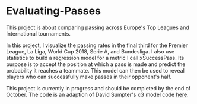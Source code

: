 # Evaluating-Passes

This project is about comparing passing across Europe's Top Leagues and International tournaments.

In this project, I visualize the passing rates in the final third for the Premier League, La Liga, World Cup 2018, Serie A, and Bundesliga. I also use statistics to build a regression model for a metric I call xSuccessPass. Its purpose is to accept the position at which a pass is made and predict the probability it reaches a teammate. This model can then be used to reveal players who can successfully make passes in their opponent's half.

This project is currently in progress and should be completed by the end of October. The code is an adaption of David Sumpter's xG model code [here](https://github.com/Friends-of-Tracking-Data-FoTD/SoccermaticsForPython).
